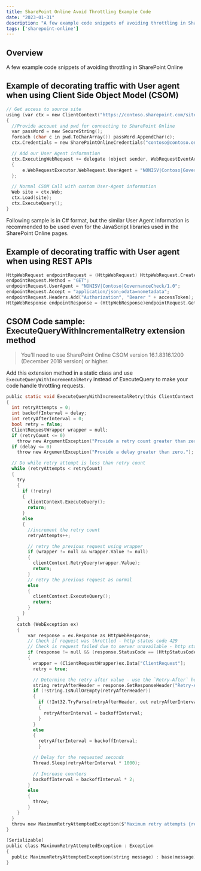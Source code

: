 ```yaml
---
title: SharePoint Online Avoid Throttling Example Code
date: "2023-01-31"
description: "A few example code snippets of avoiding throttling in SharePoint Online"
tags: ['sharepoint-online']
---
```


## Overview

A few example code snippets of avoiding throttling in SharePoint Online

## Example of decorating traffic with User agent when using Client Side Object Model (CSOM)

```c
// Get access to source site
using (var ctx = new ClientContext("https://contoso.sharepoint.com/sites/team"))
{
  //Provide account and pwd for connecting to SharePoint Online
  var passWord = new SecureString();
  foreach (char c in pwd.ToCharArray()) passWord.AppendChar(c);
  ctx.Credentials = new SharePointOnlineCredentials("contoso@contoso.onmicrosoft.com", passWord);

  // Add our User Agent information
  ctx.ExecutingWebRequest += delegate (object sender, WebRequestEventArgs e)
  {
      e.WebRequestExecutor.WebRequest.UserAgent = "NONISV|Contoso|GovernanceCheck/1.0";
  };

  // Normal CSOM Call with custom User-Agent information
  Web site = ctx.Web;
  ctx.Load(site);
  ctx.ExecuteQuery();
}
```

Following sample is in C# format, but the similar User Agent information is recommended to be used even for the JavaScript libraries used in the SharePoint Online pages.

## Example of decorating traffic with User agent when using REST APIs

```c
HttpWebRequest endpointRequest = (HttpWebRequest) HttpWebRequest.Create(sharepointUrl.ToString() + "/_api/web/lists");
endpointRequest.Method = "GET";
endpointRequest.UserAgent = "NONISV|Contoso|GovernanceCheck/1.0";
endpointRequest.Accept = "application/json;odata=nometadata";
endpointRequest.Headers.Add("Authorization", "Bearer " + accessToken);
HttpWebResponse endpointResponse = (HttpWebResponse)endpointRequest.GetResponse();
```

## CSOM Code sample: ExecuteQueryWithIncrementalRetry extension method

> You'll need to use SharePoint Online CSOM version 16.1.8316.1200 (December 2018 version) or higher.

Add this extension method in a static class and use `ExecuteQueryWithIncrementalRetry` instead of ExecuteQuery to make your code handle throttling requests.

```c
public static void ExecuteQueryWithIncrementalRetry(this ClientContext clientContext, int retryCount, int delay)
{
  int retryAttempts = 0;
  int backoffInterval = delay;
  int retryAfterInterval = 0;
  bool retry = false;
  ClientRequestWrapper wrapper = null;
  if (retryCount <= 0)
    throw new ArgumentException("Provide a retry count greater than zero.");
  if (delay <= 0)
    throw new ArgumentException("Provide a delay greater than zero.");

  // Do while retry attempt is less than retry count
  while (retryAttempts < retryCount)
  {
    try
    {
      if (!retry)
      {
        clientContext.ExecuteQuery();
        return;
      }
      else
      {
        //increment the retry count
        retryAttempts++;

        // retry the previous request using wrapper
        if (wrapper != null && wrapper.Value != null)
        {
          clientContext.RetryQuery(wrapper.Value);
          return;
        }
        // retry the previous request as normal
        else
        {
          clientContext.ExecuteQuery();
          return;
        }
      }
    }
    catch (WebException ex)
    {
        var response = ex.Response as HttpWebResponse;
        // Check if request was throttled - http status code 429
        // Check is request failed due to server unavailable - http status code 503
        if (response != null && (response.StatusCode == (HttpStatusCode)429 || response.StatusCode == (HttpStatusCode)503))
        {
          wrapper = (ClientRequestWrapper)ex.Data["ClientRequest"];
          retry = true;

          // Determine the retry after value - use the `Retry-After` header when available
          string retryAfterHeader = response.GetResponseHeader("Retry-After");
          if (!string.IsNullOrEmpty(retryAfterHeader))
          {
            if (!Int32.TryParse(retryAfterHeader, out retryAfterInterval))
            {
              retryAfterInterval = backoffInterval;
            }
          }
          else
          {
            retryAfterInterval = backoffInterval;
            }

          // Delay for the requested seconds
          Thread.Sleep(retryAfterInterval * 1000);

          // Increase counters
          backoffInterval = backoffInterval * 2;
        }
        else
        {
          throw;
        }
    }
  }
  throw new MaximumRetryAttemptedException($"Maximum retry attempts {retryCount}, has be attempted.");
}

[Serializable]
public class MaximumRetryAttemptedException : Exception
{
  public MaximumRetryAttemptedException(string message) : base(message) { }
}
```